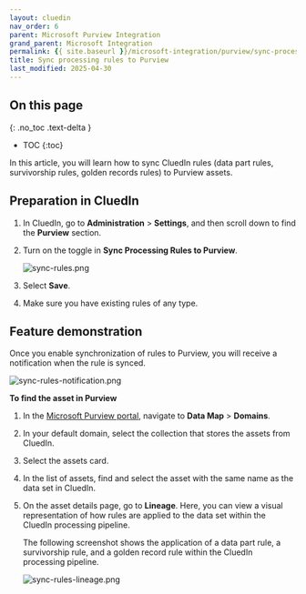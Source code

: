 ```yaml
---
layout: cluedin
nav_order: 6
parent: Microsoft Purview Integration
grand_parent: Microsoft Integration
permalink: {{ site.baseurl }}/microsoft-integration/purview/sync-processing-rules-to-purview
title: Sync processing rules to Purview
last_modified: 2025-04-30
---
```

## On this page
{: .no_toc .text-delta }
- TOC
{:toc}

In this article, you will learn how to sync CluedIn rules (data part rules, survivorship rules, golden records rules) to Purview assets.

## Preparation in CluedIn

1. In CluedIn, go to **Administration** > **Settings**, and then scroll down to find the **Purview** section.
    
1. Turn on the toggle in **Sync Processing Rules to Purview**.

    ![sync-rules.png](../../assets/images/microsoft-integration/purview/sync-rules.png)

1. Select **Save**.

1. Make sure you have existing rules of any type.

## Feature demonstration

Once you enable synchronization of rules to Purview, you will receive a notification when the rule is synced.

![sync-rules-notification.png](../../assets/images/microsoft-integration/purview/sync-rules-notification.png)

**To find the asset in Purview**

1. In the [Microsoft Purview portal](https://purview.microsoft.com/), navigate to **Data Map** > **Domains**.

1. In your default domain, select the collection that stores the assets from CluedIn.

1. Select the assets card.

1. In the list of assets, find and select the asset with the same name as the data set in CluedIn.

1. On the asset details page, go to **Lineage**. Here, you can view a visual representation of how rules are applied to the data set within the CluedIn processing pipeline.

    The following screenshot shows the application of a data part rule, a survivorship rule, and a golden record rule within the CluedIn processing pipeline.

    ![sync-rules-lineage.png](../../assets/images/microsoft-integration/purview/sync-rules-lineage.png)
